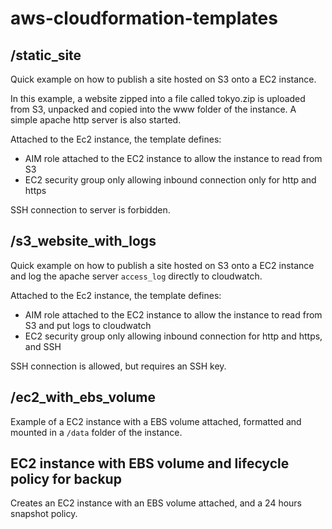 # aws-cloudformation-templates


## /static_site

Quick example on how to publish a site hosted on S3 onto a 
EC2 instance.

In this example, a website zipped into a file called tokyo.zip 
is uploaded from S3, unpacked and copied into the www folder of the instance.
A simple apache http server is also started.

Attached to the Ec2 instance, the template defines:
 - AIM role attached to the EC2 instance to allow the instance to read from S3
 - EC2 security group only allowing inbound connection only for http and https
 
SSH connection to server is forbidden.

## /s3_website_with_logs

Quick example on how to publish a site hosted on S3 onto a EC2 instance
and log the apache server `access_log` directly to cloudwatch.

Attached to the Ec2 instance, the template defines:
 - AIM role attached to the EC2 instance to allow the instance to read from S3 and put logs to cloudwatch
 - EC2 security group only allowing inbound connection for http and https, and SSH
 
 SSH connection is allowed, but requires an SSH key.
 
 ## /ec2_with_ebs_volume
 
Example of a EC2 instance with a EBS volume attached, formatted and mounted 
in a `/data` folder of the instance.


## EC2 instance with EBS volume and lifecycle policy for backup

Creates an EC2 instance with an EBS volume attached, and a 24 hours snapshot policy.
